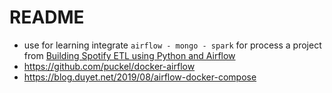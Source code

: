# README
- use for learning integrate `airflow - mongo - spark` for process a project from [Building Spotify ETL using Python and Airflow](https://blog.devgenius.io/data-engineering-project-2-building-spotify-etl-using-python-and-airflow-432dd8e4ffa3)
- https://github.com/puckel/docker-airflow
- https://blog.duyet.net/2019/08/airflow-docker-compose